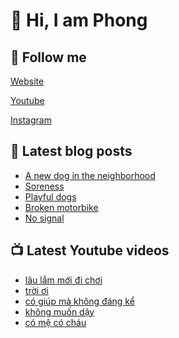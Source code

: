 # 👋 Hi, I am Phong

## 🔗 Follow me

[Website](https://phongever.xyz "Website")

[Youtube](https://www.youtube.com/@phongever "Youtube")

[Instagram](https://www.instagram.com/phongever "Instagram")

## 📝 Latest blog posts

<!-- BLOG-POST-LIST:START -->
- [A new dog in the neighborhood](https://phongever.xyz/blog/a-new-dog-in-the-neighborhood/)
- [Soreness](https://phongever.xyz/blog/soreness/)
- [Playful dogs](https://phongever.xyz/blog/playful-dogs/)
- [Broken motorbike](https://phongever.xyz/blog/broken-motorbike/)
- [No signal](https://phongever.xyz/blog/no-signal/)
<!-- BLOG-POST-LIST:END -->

## 📺 Latest Youtube videos

<!-- YOUTUBE-VIDEO-LIST:START -->
- [lâu lắm mới đi chơi](https://www.youtube.com/shorts/qXsuar82VJQ)
- [trời ơi](https://www.youtube.com/shorts/IkAVKvrxpB4)
- [có giúp mà không đáng kể](https://www.youtube.com/shorts/TWIFRBz4-XM)
- [không muốn dậy](https://www.youtube.com/shorts/ueapdf4oMyc)
- [có mệ có cháu](https://www.youtube.com/shorts/5sb2I2Y0pRU)
<!-- YOUTUBE-VIDEO-LIST:END -->
